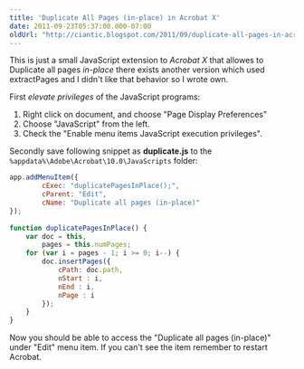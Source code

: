 ```yaml
---
title: 'Duplicate All Pages (in-place) in Acrobat X'
date: 2011-09-23T05:37:00.000-07:00
oldUrl: "http://ciantic.blogspot.com/2011/09/duplicate-all-pages-in-acrobat-x.html"
---
```


This is just a small JavaScript extension to _Acrobat X_ that allowes to Duplicate all pages _in-place_ there exists another version which used extractPages and I didn't like that behavior so I wrote own.  
  
First _elevate privileges_ of the JavaScript programs:  

1.  Right click on document, and choose "Page Display Preferences"
2.  Choose "JavaScript" from the left.
3.  Check the "Enable menu items JavaScript execution privileges".

Secondly save following snippet as **duplicate.js** to the `%appdata%\Adobe\Acrobat\10.0\JavaScripts` folder:  
```javascript
app.addMenuItem({  
        cExec: "duplicatePagesInPlace();",  
        cParent: "Edit",  
        cName: "Duplicate all pages (in-place)"  
});  
  
function duplicatePagesInPlace() {  
    var doc = this,  
        pages = this.numPages;  
    for (var i = pages - 1; i >= 0; i--) {  
        doc.insertPages({   
            cPath: doc.path,   
            nStart : i,   
            nEnd : i,  
            nPage : i  
        });  
    }  
}  

```  
Now you should be able to access the "Duplicate all pages (in-place)" under "Edit" menu item. If you can't see the item remember to restart Acrobat.